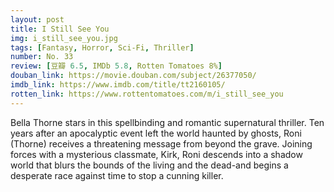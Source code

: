 ```yaml
---
layout: post 
title: I Still See You
img: i_still_see_you.jpg
tags: [Fantasy, Horror, Sci-Fi, Thriller]
number: No. 33
review: [豆瓣 6.5, IMDb 5.8, Rotten Tomatoes 8%]
douban_link: https://movie.douban.com/subject/26377050/
imdb_link: https://www.imdb.com/title/tt2160105/
rotten_link: https://www.rottentomatoes.com/m/i_still_see_you
---
```


Bella Thorne stars in this spellbinding and romantic supernatural thriller. Ten years after an apocalyptic event left the world haunted by ghosts, Roni (Thorne) receives a threatening message from beyond the grave. Joining forces with a mysterious classmate, Kirk, Roni descends into a shadow world that blurs the bounds of the living and the dead-and begins a desperate race against time to stop a cunning killer.